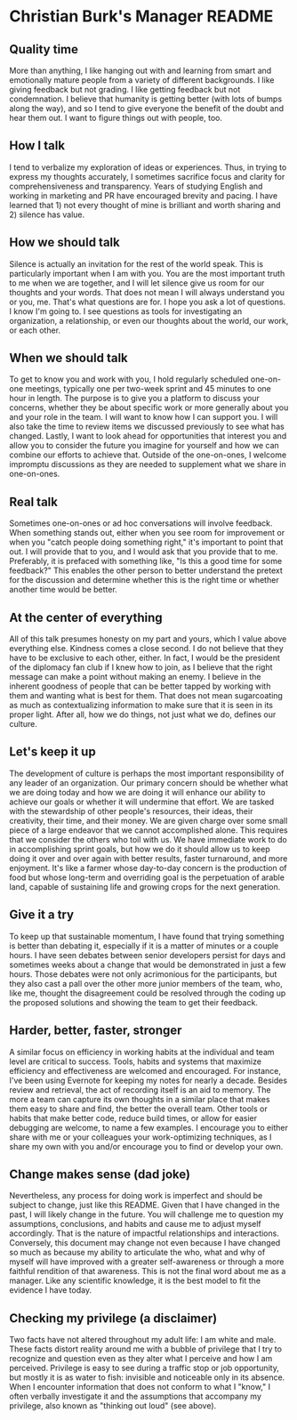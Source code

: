 # Christian Burk's Manager README

## Quality time
More than anything, I like hanging out with and learning from smart and emotionally mature people from a variety of different backgrounds. I like giving feedback but not grading. I like getting feedback but not condemnation. I believe that humanity is getting better (with lots of bumps along the way), and so I tend to give everyone the benefit of the doubt and hear them out. I want to figure things out with people, too.

## How I talk
I tend to verbalize my exploration of ideas or experiences. Thus, in trying to express my thoughts accurately, I sometimes sacrifice focus and clarity for comprehensiveness and transparency. Years of studying English and working in marketing and PR have encouraged brevity and pacing. I have learned that 1) not every thought of mine is brilliant and worth sharing and 2) silence has value.

## How we should talk
Silence is actually an invitation for the rest of the world speak. This is particularly important when I am with you. You are the most important truth to me when we are together, and I will let silence give us room for our thoughts and your words. That does not mean I will always understand you or you, me. That's what questions are for. I hope you ask a lot of questions. I know I'm going to. I see questions as tools for investigating an organization, a relationship, or even our thoughts about the world, our work, or each other.

## When we should talk
To get to know you and work with you, I hold regularly scheduled one-on-one meetings, typically one per two-week sprint and 45 minutes to one hour in length. The purpose is to give you a platform to discuss your concerns, whether they be about specific work or more generally about you and your role in the team. I will want to know how I can support you. I will also take the time to review items we discussed previously to see what has changed. Lastly, I want to look ahead for opportunities that interest you and allow you to consider the future you imagine for yourself and how we can combine our efforts to achieve that. Outside of the one-on-ones, I welcome impromptu discussions as they are needed to supplement what we share in one-on-ones.

## Real talk
Sometimes one-on-ones or ad hoc conversations will involve feedback. When something stands out, either when you see room for improvement or when you "catch people doing something right," it's important to point that out. I will provide that to you, and I would ask that you provide that to me. Preferably, it is prefaced with something like, "Is this a good time for some feedback?" This enables the other person to better understand the pretext for the discussion and determine whether this is the right time or whether another time would be better.

## At the center of everything
All of this talk presumes honesty on my part and yours, which I value above everything else. Kindness comes a close second. I do not believe that they have to be exclusive to each other, either. In fact, I would be the president of the diplomacy fan club if I knew how to join, as I believe that the right message can make a point without making an enemy. I believe in the inherent goodness of people that can be better tapped by working with them and wanting what is best for them. That does not mean sugarcoating as much as contextualizing information to make sure that it is seen in its proper light. After all, how we do things, not just what we do, defines our culture.

## Let's keep it up
The development of culture is perhaps the most important responsibility of any leader of an organization. Our primary concern should be whether what we are doing today and how we are doing it will enhance our ability to achieve our goals or whether it will undermine that effort. We are tasked with the stewardship of other people's resources, their ideas, their creativity, their time, and their money. We are given charge over some small piece of a large endeavor that we cannot accomplished alone. This requires that we consider the others who toil with us. We have immediate work to do in accomplishing sprint goals, but how we do it should allow us to keep doing it over and over again with better results, faster turnaround, and more enjoyment. It's like a farmer whose day-to-day concern is the production of food but whose long-term and overriding goal is the perpetuation of arable land, capable of sustaining life and growing crops for the next generation.

## Give it a try
To keep up that sustainable momentum, I have found that trying something is better than debating it, especially if it is a matter of minutes or a couple hours. I have seen debates between senior developers persist for days and sometimes weeks about a change that would be demonstrated in just a few hours. Those debates were not only acrimonious for the participants, but they also cast a pall over the other more junior members of the team, who, like me, thought the disagreement could be resolved through the coding up the proposed solutions and showing the team to get their feedback.

## Harder, better, faster, stronger
A similar focus on efficiency in working habits at the individual and team level are critical to success. Tools, habits and systems that maximize efficiency and effectiveness are welcomed and encouraged. For instance, I've been using Evernote for keeping my notes for nearly a decade. Besides review and retrieval, the act of recording itself is an aid to memory. The more a team can capture its own thoughts in a similar place that makes them easy to share and find, the better the overall team. Other tools or habits that make better code, reduce build times, or allow for easier debugging are welcome, to name a few examples. I encourage you to either share with me or your colleagues your work-optimizing techniques, as I share my own with you and/or encourage you to find or develop your own.

## Change makes sense (dad joke)
Nevertheless, any process for doing work is imperfect and should be subject to change, just like this README. Given that I have changed in the past, I will likely change in the future. You will challenge me to question my assumptions, conclusions, and habits and cause me to adjust myself accordingly. That is the nature of impactful relationships and interactions. Conversely, this document may change not even because I have changed so much as because my ability to articulate the who, what and why of myself will have improved with a greater self-awareness or through a more faithful rendition of that awareness. This is not the final word about me as a manager. Like any scientific knowledge, it is the best model to fit the evidence I have today.

## Checking my privilege (a disclaimer)
Two facts have not altered throughout my adult life: I am white and male. These facts distort reality around me with a bubble of privilege that I try to recognize and question even as they alter what I perceive and how I am perceived. Privilege is easy to see during a traffic stop or job opportunity, but mostly it is as water to fish: invisible and noticeable only in its absence. When I encounter information that does not conform to what I "know," I often verbally investigate it and the assumptions that accompany my privilege, also known as "thinking out loud" (see above). 
